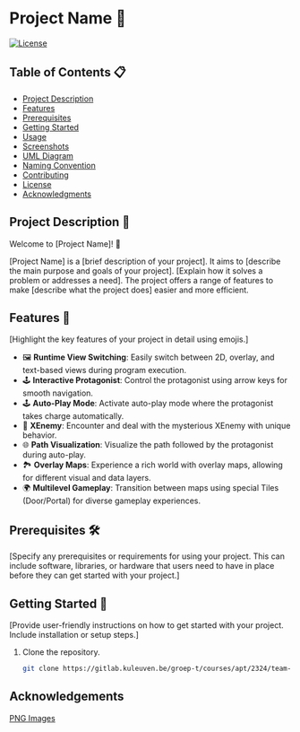 # Project Name 🚀

[![License](https://img.shields.io/badge/License-MIT-blue.svg)](LICENSE.md)

## Table of Contents 📋
- [Project Description](#project-description)
- [Features](#features)
- [Prerequisites](#prerequisites)
- [Getting Started](#getting-started)
- [Usage](#usage)
- [Screenshots](#screenshots)
- [UML Diagram](#uml-diagram)
- [Naming Convention](#naming-convention)
- [Contributing](#contributing)
- [License](#license)
- [Acknowledgments](#acknowledgments)

## Project Description 📄

Welcome to [Project Name]! 🌟

[Project Name] is a [brief description of your project]. It aims to [describe the main purpose and goals of your project]. [Explain how it solves a problem or addresses a need]. The project offers a range of features to make [describe what the project does] easier and more efficient.

## Features 🌟

[Highlight the key features of your project in detail using emojis.]
- 🖼️ **Runtime View Switching**: Easily switch between 2D, overlay, and text-based views during program execution.
- 🕹️ **Interactive Protagonist**: Control the protagonist using arrow keys for smooth navigation.
- 🕹️ **Auto-Play Mode**: Activate auto-play mode where the protagonist takes charge automatically.
- 🦹 **XEnemy**: Encounter and deal with the mysterious XEnemy with unique behavior.
- 🌐 **Path Visualization**: Visualize the path followed by the protagonist during auto-play.
- 🏞️ **Overlay Maps**: Experience a rich world with overlay maps, allowing for different visual and data layers.
- 🌍 **Multilevel Gameplay**: Transition between maps using special Tiles (Door/Portal) for diverse gameplay experiences.

## Prerequisites 🛠️

[Specify any prerequisites or requirements for using your project. This can include software, libraries, or hardware that users need to have in place before they can get started with your project.]

## Getting Started 🚀

[Provide user-friendly instructions on how to get started with your project. Include installation or setup steps.]

1. Clone the repository.
   ```bash
   git clone https://gitlab.kuleuven.be/groep-t/courses/apt/2324/team-a4-fa.git

## Acknowledgements
[PNG Images](https://pngimg.com/images/heroes/mario)
